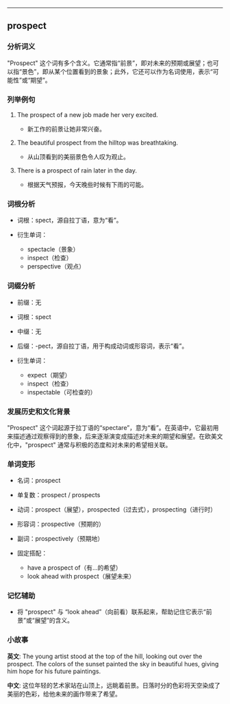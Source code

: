 
---------------
## prospect
### 分析词义
"Prospect" 这个词有多个含义。它通常指“前景”，即对未来的预期或展望；也可以指“景色”，即从某个位置看到的景象；此外，它还可以作为名词使用，表示“可能性”或“期望”。

### 列举例句
1. The prospect of a new job made her very excited.
   - 新工作的前景让她非常兴奋。

2. The beautiful prospect from the hilltop was breathtaking.
   - 从山顶看到的美丽景色令人叹为观止。

3. There is a prospect of rain later in the day.
   - 根据天气预报，今天晚些时候有下雨的可能。

### 词根分析
- 词根：spect，源自拉丁语，意为“看”。

- 衍生单词：
  - spectacle（景象）
  - inspect（检查）
  - perspective（观点）

### 词缀分析
- 前缀：无
- 词根：spect
- 中缀：无
- 后缀：-pect，源自拉丁语，用于构成动词或形容词，表示“看”。

- 衍生单词：
  - expect（期望）
  - inspect（检查）
  - inspectable（可检查的）

### 发展历史和文化背景
"Prospect" 这个词起源于拉丁语的“spectare”，意为“看”。在英语中，它最初用来描述通过观察得到的景象，后来逐渐演变成描述对未来的期望和展望。在欧美文化中，"prospect" 通常与积极的态度和对未来的希望相关联。

### 单词变形
- 名词：prospect
- 单复数：prospect / prospects
- 动词：prospect（展望），prospected（过去式），prospecting（进行时）
- 形容词：prospective（预期的）
- 副词：prospectively（预期地）

- 固定搭配：
  - have a prospect of（有...的希望）
  - look ahead with prospect（展望未来）

### 记忆辅助
- 将 "prospect" 与 “look ahead”（向前看）联系起来，帮助记住它表示“前景”或“展望”的含义。

### 小故事
**英文**:
The young artist stood at the top of the hill, looking out over the prospect. The colors of the sunset painted the sky in beautiful hues, giving him hope for his future paintings.

**中文**:
这位年轻的艺术家站在山顶上，远眺着前景。日落时分的色彩将天空染成了美丽的色彩，给他未来的画作带来了希望。

